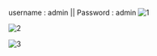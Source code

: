 username : admin
||
Password : admin
![1](https://github.com/user-attachments/assets/c6371be2-592d-4919-9bdf-ea7022f8a9fc)

![2](https://github.com/user-attachments/assets/d4721170-80df-4768-8fdd-136b827e092c)

![3](https://github.com/user-attachments/assets/7bc7865b-fd8c-4a87-9b73-90d44721d3f0)
